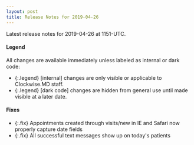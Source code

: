 ```yaml
---
layout: post
title: Release Notes for 2019-04-26
---
```


Latest release notes for 2019-04-26 at 1151-UTC.

<div class='legend' markdown='1'>

#### Legend

All changes are available immediately unless labeled as internal or dark code:

- {:.legend} [internal] changes are only visible or applicable to Clockwise.MD staff.
- {:.legend} [dark code] changes are hidden from general use until made visible at a later date.

</div>


<div class='fixes' markdown='1'>

#### Fixes

- {:.fix} Appointments created through visits/new in IE and Safari now properly capture date fields
- {:.fix} All successful text messages show up on today's patients

</div>
